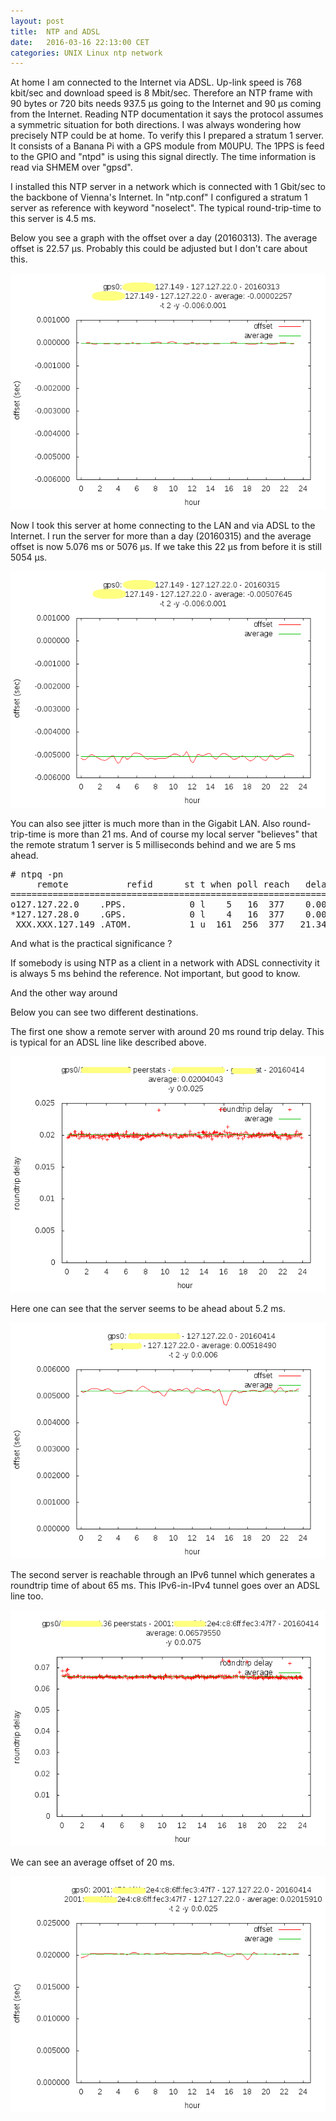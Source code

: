 ```yaml
---
layout: post
title:  NTP and ADSL
date:   2016-03-16 22:13:00 CET
categories: UNIX Linux ntp network
---
```


At home I am connected to the Internet via ADSL.
Up-link speed is 768 kbit/sec and download speed is 8 Mbit/sec. 
Therefore an NTP frame with 90 bytes or 720 bits needs 937.5 &mu;s going to the Internet and 90 &mu;s coming from the Internet.
Reading NTP documentation it says the protocol assumes a symmetric situation for both directions. 
I was always wondering how precisely NTP could be at home. To verify this I prepared a stratum 1 server. It consists of a Banana Pi with a GPS module from M0UPU. The 1PPS is feed to the GPIO and "ntpd" is using this signal directly. The time information is read via SHMEM over "gpsd". 

I installed this NTP server in a network which is connected with 1 Gbit/sec to the backbone of Vienna's Internet. In "ntp.conf" I configured a stratum 1 server as reference with keyword "noselect". The typical round-trip-time to this server is 4.5 ms. 

Below you see a graph with the offset over a day (20160313). The average offset is 22.57 &mu;s. Probably this could be adjusted but I don't care about this.  

![plot_adsl_20160313](/images/plot_adsl_20160313.png)

Now I took this server at home connecting to the LAN and via ADSL to the Internet. I run the server for more than a day (20160315) and the average offset is now 5.076 ms or 5076 &mu;s. If we take this 22 &mu;s from before it is still 5054&nbsp;&mu;s. 

![plot_adsl_20160315](/images/plot_adsl_20160315.png)

You can also see jitter is much more than in the Gigabit LAN. Also round-trip-time is more than 21 ms.
And of course my local server "believes" that the remote stratum 1 server is 5 milliseconds behind and we are 5 ms ahead. 

<pre>
# ntpq -pn
     remote           refid      st t when poll reach   delay   offset  jitter
==============================================================================
o127.127.22.0    .PPS.            0 l    5   16  377    0.000    0.004   0.010
*127.127.28.0    .GPS.            0 l    4   16  377    0.000   -1.191   1.096
 XXX.XXX.127.149 .ATOM.           1 u  161  256  377   21.342   -5.066  12.087
</pre>

And what is the practical significance ? 

If somebody is using NTP as a client in a network with ADSL connectivity it is always 5 ms behind the reference. Not important, but good to know. 

And the other way around

Below you can see two different destinations.

The first one show a remote server with around 20 ms round trip delay. This is typical for an ADSL line like described above. 

![plot_12617_ipv4_rt](/images/plot_12617_ipv4_rt.png)

Here one can see that the server seems to be ahead about 5.2 ms. 

![plot_12680_ipv4_diff](/images/plot_12680_ipv4_diff.png)

The second server is reachable through an IPv6 tunnel which generates a roundtrip time of about 65 ms. This IPv6-in-IPv4 tunnel goes over an ADSL line too. 

![plot_12741_ipv6_rt](/images/plot_12741_ipv6_rt.png)

We can see an average offset of 20 ms. 

![plot_12808_ipv6_diff](/images/plot_12808_ipv6_diff.png)


